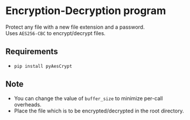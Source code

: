 # Encryption-Decryption program

Protect any file with a new file extension and a password.<br>
Uses ``AES256-CBC`` to encrypt/decrypt files.

## Requirements
+   ``pip install pyAesCrypt``

## Note
+   You can change the value of ``buffer_size`` to minimize per-call overheads.
+   Place the file which is to be encrypted/decrypted in the root directory.